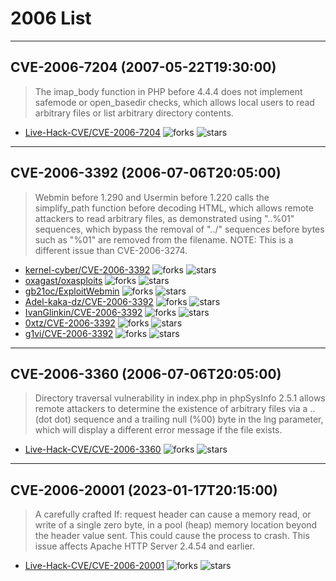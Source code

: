 # 2006 List

---
## CVE-2006-7204 (2007-05-22T19:30:00)
> The imap_body function in PHP before 4.4.4 does not implement safemode or open_basedir checks, which allows local users to read arbitrary files or list arbitrary directory contents.
- [Live-Hack-CVE/CVE-2006-7204](https://github.com/Live-Hack-CVE/CVE-2006-7204)	<img alt="forks" src="https://img.shields.io/github/forks/Live-Hack-CVE/CVE-2006-7204">	<img alt="stars" src="https://img.shields.io/github/stars/Live-Hack-CVE/CVE-2006-7204">

---
## CVE-2006-3392 (2006-07-06T20:05:00)
> Webmin before 1.290 and Usermin before 1.220 calls the simplify_path function before decoding HTML, which allows remote attackers to read arbitrary files, as demonstrated using "..%01" sequences, which bypass the removal of "../" sequences before bytes such as "%01" are removed from the filename.  NOTE: This is a different issue than CVE-2006-3274.
- [kernel-cyber/CVE-2006-3392](https://github.com/kernel-cyber/CVE-2006-3392)	<img alt="forks" src="https://img.shields.io/github/forks/kernel-cyber/CVE-2006-3392">	<img alt="stars" src="https://img.shields.io/github/stars/kernel-cyber/CVE-2006-3392">
- [oxagast/oxasploits](https://github.com/oxagast/oxasploits)	<img alt="forks" src="https://img.shields.io/github/forks/oxagast/oxasploits">	<img alt="stars" src="https://img.shields.io/github/stars/oxagast/oxasploits">
- [gb21oc/ExploitWebmin](https://github.com/gb21oc/ExploitWebmin)	<img alt="forks" src="https://img.shields.io/github/forks/gb21oc/ExploitWebmin">	<img alt="stars" src="https://img.shields.io/github/stars/gb21oc/ExploitWebmin">
- [Adel-kaka-dz/CVE-2006-3392](https://github.com/Adel-kaka-dz/CVE-2006-3392)	<img alt="forks" src="https://img.shields.io/github/forks/Adel-kaka-dz/CVE-2006-3392">	<img alt="stars" src="https://img.shields.io/github/stars/Adel-kaka-dz/CVE-2006-3392">
- [IvanGlinkin/CVE-2006-3392](https://github.com/IvanGlinkin/CVE-2006-3392)	<img alt="forks" src="https://img.shields.io/github/forks/IvanGlinkin/CVE-2006-3392">	<img alt="stars" src="https://img.shields.io/github/stars/IvanGlinkin/CVE-2006-3392">
- [0xtz/CVE-2006-3392](https://github.com/0xtz/CVE-2006-3392)	<img alt="forks" src="https://img.shields.io/github/forks/0xtz/CVE-2006-3392">	<img alt="stars" src="https://img.shields.io/github/stars/0xtz/CVE-2006-3392">
- [g1vi/CVE-2006-3392](https://github.com/g1vi/CVE-2006-3392)	<img alt="forks" src="https://img.shields.io/github/forks/g1vi/CVE-2006-3392">	<img alt="stars" src="https://img.shields.io/github/stars/g1vi/CVE-2006-3392">

---
## CVE-2006-3360 (2006-07-06T20:05:00)
> Directory traversal vulnerability in index.php in phpSysInfo 2.5.1 allows remote attackers to determine the existence of arbitrary files via a .. (dot dot) sequence and a trailing null (%00) byte in the lng parameter, which will display a different error message if the file exists.
- [Live-Hack-CVE/CVE-2006-3360](https://github.com/Live-Hack-CVE/CVE-2006-3360)	<img alt="forks" src="https://img.shields.io/github/forks/Live-Hack-CVE/CVE-2006-3360">	<img alt="stars" src="https://img.shields.io/github/stars/Live-Hack-CVE/CVE-2006-3360">

---
## CVE-2006-20001 (2023-01-17T20:15:00)
> A carefully crafted If: request header can cause a memory read, or write of a single zero byte, in a pool (heap) memory location beyond the header value sent. This could cause the process to crash. This issue affects Apache HTTP Server 2.4.54 and earlier.
- [Live-Hack-CVE/CVE-2006-20001](https://github.com/Live-Hack-CVE/CVE-2006-20001)	<img alt="forks" src="https://img.shields.io/github/forks/Live-Hack-CVE/CVE-2006-20001">	<img alt="stars" src="https://img.shields.io/github/stars/Live-Hack-CVE/CVE-2006-20001">
